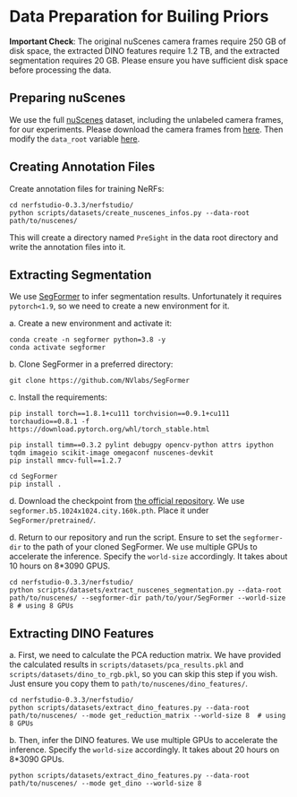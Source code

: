 # Data Preparation for Builing Priors

**Important Check**: The original nuScenes camera frames require 250 GB of disk space, the extracted DINO features require 1.2 TB, and the extracted segmentation requires 20 GB. Please ensure you have sufficient disk space before processing the data.


## Preparing nuScenes

We use the full [nuScenes](https://www.nuscenes.org) dataset, including the unlabeled camera frames, for our experiments. Please download the camera frames from [here](https://www.nuscenes.org/nuscenes#download). Then modify the `data_root` variable [here](../nerfstudio-0.3.3/nerfstudio/configs/method_configs.py#L70).



## Creating Annotation Files

Create annotation files for training NeRFs:

```
cd nerfstudio-0.3.3/nerfstudio/
python scripts/datasets/create_nuscenes_infos.py --data-root path/to/nuscenes/
```

This will create a directory named `PreSight` in the data root directory and write the annotation files into it.


## Extracting Segmentation

We use [SegFormer](https://github.com/NVlabs/SegFormer) to infer segmentation results. Unfortunately it requires `pytorch<1.9`, so we need to create a new environment for it.

a. Create a new environment and activate it:

```
conda create -n segformer python=3.8 -y
conda activate segformer
```

b. Clone SegFormer in a preferred directory:

```
git clone https://github.com/NVlabs/SegFormer
```

c. Install the requirements:

```
pip install torch==1.8.1+cu111 torchvision==0.9.1+cu111 torchaudio==0.8.1 -f https://download.pytorch.org/whl/torch_stable.html

pip install timm==0.3.2 pylint debugpy opencv-python attrs ipython tqdm imageio scikit-image omegaconf nuscenes-devkit
pip install mmcv-full==1.2.7
    
cd SegFormer
pip install .
```

d. Download the checkpoint from [the official repository](https://github.com/NVlabs/SegFormer?tab=readme-ov-file#evaluation). We use `segformer.b5.1024x1024.city.160k.pth`. Place it under `SegFormer/pretrained/`.

d. Return to our repository and run the script. Ensure to set the `segformer-dir` to the path of your cloned SegFormer. We use multiple GPUs to accelerate the inference. Specify the `world-size` accordingly. It takes about 10 hours on 8*3090 GPUS.

```
cd nerfstudio-0.3.3/nerfstudio/
python scripts/datasets/extract_nuscenes_segmentation.py --data-root path/to/nuscenes/ --segformer-dir path/to/your/SegFormer --world-size 8 # using 8 GPUs
```


## Extracting DINO Features

a. First, we need to calculate the PCA reduction matrix. We have provided the calculated results in `scripts/datasets/pca_results.pkl` and `scripts/datasets/dino_to_rgb.pkl`, so you can skip this step if you wish. Just ensure you copy them to `path/to/nuscenes/dino_features/`.

```
cd nerfstudio-0.3.3/nerfstudio/
python scripts/datasets/extract_dino_features.py --data-root path/to/nuscenes/ --mode get_reduction_matrix --world-size 8  # using 8 GPUs
```

b. Then, infer the DINO features. We use multiple GPUs to accelerate the inference. Specify the `world-size` accordingly. It takes about 20 hours on 8*3090 GPUs.

```
python scripts/datasets/extract_dino_features.py --data-root path/to/nuscenes/ --mode get_dino --world-size 8
```
